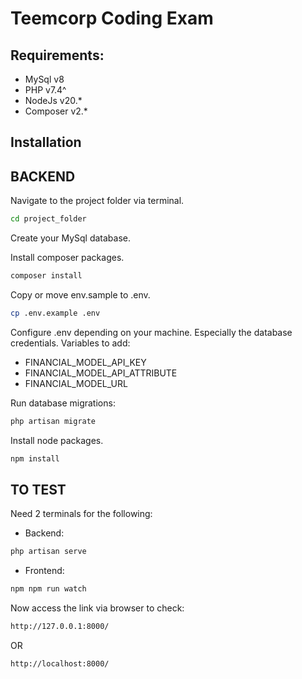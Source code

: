 # Teemcorp Coding Exam

## Requirements:
- MySql v8
- PHP v7.4^
- NodeJs v20.*
- Composer v2.*

## Installation

## BACKEND
Navigate to the project folder via terminal.
```sh
cd project_folder
```

Create your MySql database.

Install composer packages.
```sh
composer install
```
Copy or move env.sample to .env.
```sh
cp .env.example .env
```

Configure .env depending on your machine. Especially the database credentials.
Variables to add:
- FINANCIAL_MODEL_API_KEY
- FINANCIAL_MODEL_API_ATTRIBUTE
- FINANCIAL_MODEL_URL

Run database migrations:
```sh
php artisan migrate
```

Install node packages.
```sh
npm install
```

## TO TEST
Need 2 terminals for the following:
- Backend:
```sh
php artisan serve
```

- Frontend:
```sh
npm npm run watch
```

Now access the link via browser to check:
```sh
http://127.0.0.1:8000/
```
OR
```sh
http://localhost:8000/
```
